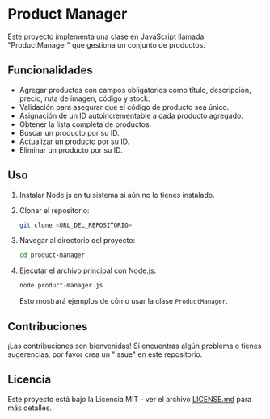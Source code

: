 
# Product Manager

Este proyecto implementa una clase en JavaScript llamada "ProductManager" que gestiona un conjunto de productos.

## Funcionalidades

- Agregar productos con campos obligatorios como título, descripción, precio, ruta de imagen, código y stock.
- Validación para asegurar que el código de producto sea único.
- Asignación de un ID autoincrementable a cada producto agregado.
- Obtener la lista completa de productos.
- Buscar un producto por su ID.
- Actualizar un producto por su ID.
- Eliminar un producto por su ID.

## Uso

1. Instalar Node.js en tu sistema si aún no lo tienes instalado.

2. Clonar el repositorio:

   ```bash
   git clone <URL_DEL_REPOSITORIO>
   ```

3. Navegar al directorio del proyecto:

   ```bash
   cd product-manager
   ```

4. Ejecutar el archivo principal con Node.js:

   ```bash
   node product-manager.js
   ```

   Esto mostrará ejemplos de cómo usar la clase `ProductManager`.

## Contribuciones

¡Las contribuciones son bienvenidas! Si encuentras algún problema o tienes sugerencias, por favor crea un "issue" en este repositorio.

## Licencia

Este proyecto está bajo la Licencia MIT - ver el archivo [LICENSE.md](LICENSE.md) para más detalles.